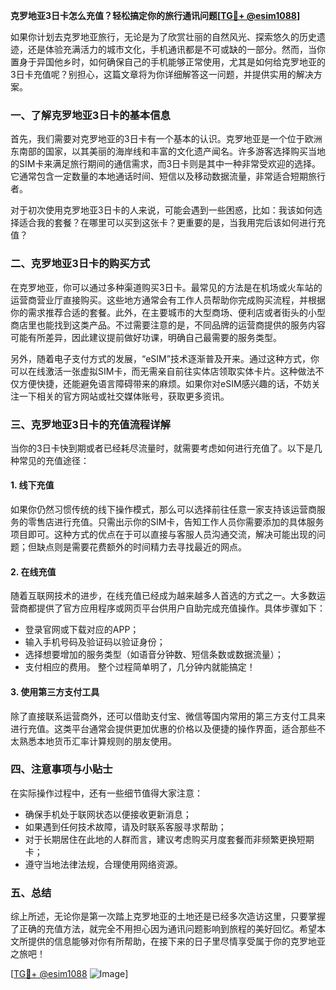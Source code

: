**克罗地亚3日卡怎么充值？轻松搞定你的旅行通讯问题[[TG💪+ @esim1088](https://t.me/s/esim1088)]**

如果你计划去克罗地亚旅行，无论是为了欣赏壮丽的自然风光、探索悠久的历史遗迹，还是体验充满活力的城市文化，手机通讯都是不可或缺的一部分。然而，当你置身于异国他乡时，如何确保自己的手机能够正常使用，尤其是如何给克罗地亚的3日卡充值呢？别担心，这篇文章将为你详细解答这一问题，并提供实用的解决方案。

### 一、了解克罗地亚3日卡的基本信息

首先，我们需要对克罗地亚的3日卡有一个基本的认识。克罗地亚是一个位于欧洲东南部的国家，以其美丽的海岸线和丰富的文化遗产闻名。许多游客选择购买当地的SIM卡来满足旅行期间的通信需求，而3日卡则是其中一种非常受欢迎的选择。它通常包含一定数量的本地通话时间、短信以及移动数据流量，非常适合短期旅行者。

对于初次使用克罗地亚3日卡的人来说，可能会遇到一些困惑，比如：我该如何选择适合我的套餐？在哪里可以买到这张卡？更重要的是，当我用完后该如何进行充值？

### 二、克罗地亚3日卡的购买方式

在克罗地亚，你可以通过多种渠道购买3日卡。最常见的方法是在机场或火车站的运营商营业厅直接购买。这些地方通常会有工作人员帮助你完成购买流程，并根据你的需求推荐合适的套餐。此外，在主要城市的大型商场、便利店或者街头的小型商店里也能找到这类产品。不过需要注意的是，不同品牌的运营商提供的服务内容可能有所差异，因此建议提前做好功课，明确自己最需要的服务类型。

另外，随着电子支付方式的发展，“eSIM”技术逐渐普及开来。通过这种方式，你可以在线激活一张虚拟SIM卡，而无需亲自前往实体店领取实体卡片。这种做法不仅方便快捷，还能避免语言障碍带来的麻烦。如果你对eSIM感兴趣的话，不妨关注一下相关的官方网站或社交媒体账号，获取更多资讯。

### 三、克罗地亚3日卡的充值流程详解

当你的3日卡快到期或者已经耗尽流量时，就需要考虑如何进行充值了。以下是几种常见的充值途径：

#### 1. 线下充值
如果你仍然习惯传统的线下操作模式，那么可以选择前往任意一家支持该运营商服务的零售店进行充值。只需出示你的SIM卡，告知工作人员你需要添加的具体服务项目即可。这种方式的优点在于可以直接与客服人员沟通交流，解决可能出现的问题；但缺点则是需要花费额外的时间精力去寻找最近的网点。

#### 2. 在线充值
随着互联网技术的进步，在线充值已经成为越来越多人首选的方式之一。大多数运营商都提供了官方应用程序或网页平台供用户自助完成充值操作。具体步骤如下：
- 登录官网或下载对应的APP；
- 输入手机号码及验证码以验证身份；
- 选择想要增加的服务类型（如语音分钟数、短信条数或数据流量）；
- 支付相应的费用。
整个过程简单明了，几分钟内就能搞定！

#### 3. 使用第三方支付工具
除了直接联系运营商外，还可以借助支付宝、微信等国内常用的第三方支付工具来进行充值。这类平台通常会提供更加优惠的价格以及便捷的操作界面，适合那些不太熟悉本地货币汇率计算规则的朋友使用。

### 四、注意事项与小贴士

在实际操作过程中，还有一些细节值得大家注意：
- 确保手机处于联网状态以便接收更新消息；
- 如果遇到任何技术故障，请及时联系客服寻求帮助；
- 对于长期居住在此地的人群而言，建议考虑购买月度套餐而非频繁更换短期卡；
- 遵守当地法律法规，合理使用网络资源。

### 五、总结

综上所述，无论你是第一次踏上克罗地亚的土地还是已经多次造访这里，只要掌握了正确的充值方法，就完全不用担心因为通讯问题影响到旅程的美好回忆。希望本文所提供的信息能够对你有所帮助，在接下来的日子里尽情享受属于你的克罗地亚之旅吧！

[[TG💪+ @esim1088](https://t.me/s/esim1088) ![Image](https://i.postimg.cc/4NQfJmqS/Snipaste-2025-05-13-00-14-12.png)]